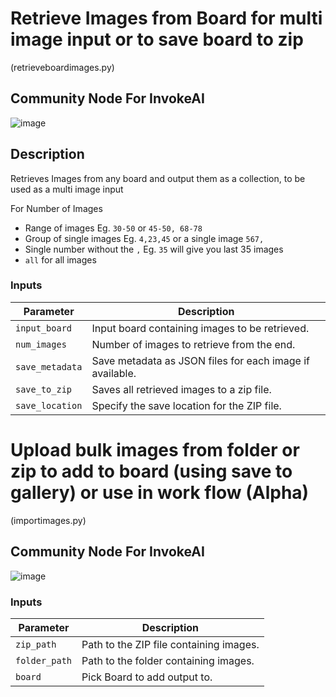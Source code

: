 # Retrieve Images from Board for multi image input or to save board to zip
(retrieveboardimages.py)

## Community Node For InvokeAI

![image](https://github.com/mickr777/multiImagesfromboard/assets/115216705/ebf8bbfb-e35e-4f1a-8172-8564b8fdbbd9)

## Description
Retrieves Images from any board and output them as a collection, to be used as a multi image input

For Number of Images
* Range of images Eg. `30-50` or `45-50, 68-78`
* Group of single images Eg. `4,23,45` or a single image `567,`
* Single number without the `,` Eg. `35` will give you last 35 images
* `all` for all images

### Inputs
| Parameter     | Description                                 
|---------------|---------------------------------------------|
| `input_board`  | Input board containing images to be retrieved.|
| `num_images` | Number of images to retrieve from the end.|
| `save_metadata` | Save metadata as JSON files for each image if available.|
| `save_to_zip` | Saves all retrieved images to a zip file.|
| `save_location` | Specify the save location for the ZIP file.|


# Upload bulk images from folder or zip to add to board (using save to gallery) or use in work flow (Alpha)
(importimages.py)

## Community Node For InvokeAI

![image](https://github.com/mickr777/multiImagesfromboard/assets/115216705/93a7f50b-cbf8-49e5-b8da-8f0ab6e235bf)


### Inputs
| Parameter     | Description                                 
|---------------|---------------------------------------------|
| `zip_path`  | Path to the ZIP file containing images.|
| `folder_path` | Path to the folder containing images.|
| `board` | Pick Board to add output to.|
